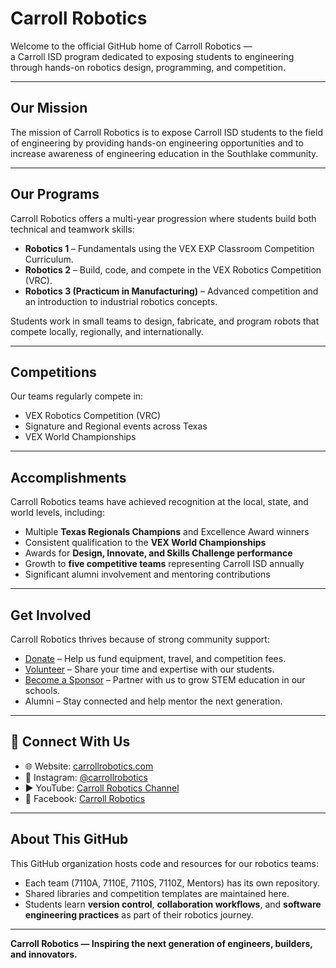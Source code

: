 # Carroll Robotics

Welcome to the official GitHub home of Carroll Robotics —  
a Carroll ISD program dedicated to exposing students to engineering through hands-on robotics design, programming, and competition.

---

## Our Mission
The mission of Carroll Robotics is to expose Carroll ISD students to the field of engineering by providing hands-on engineering opportunities and to increase awareness of engineering education in the Southlake community.

---

## Our Programs
Carroll Robotics offers a multi-year progression where students build both technical and teamwork skills:

- **Robotics 1** – Fundamentals using the VEX EXP Classroom Competition Curriculum.  
- **Robotics 2** – Build, code, and compete in the VEX Robotics Competition (VRC).  
- **Robotics 3 (Practicum in Manufacturing)** – Advanced competition and an introduction to industrial robotics concepts.  

Students work in small teams to design, fabricate, and program robots that compete locally, regionally, and internationally.

---

## Competitions
Our teams regularly compete in:
- VEX Robotics Competition (VRC)  
- Signature and Regional events across Texas  
- VEX World Championships  

---

## Accomplishments
Carroll Robotics teams have achieved recognition at the local, state, and world levels, including:
- Multiple **Texas Regionals Champions** and Excellence Award winners  
- Consistent qualification to the **VEX World Championships**  
- Awards for **Design, Innovate, and Skills Challenge performance**  
- Growth to **five competitive teams** representing Carroll ISD annually  
- Significant alumni involvement and mentoring contributions  

---

## Get Involved
Carroll Robotics thrives because of strong community support:

- [Donate](https://www.carrollrobotics.com/donate) – Help us fund equipment, travel, and competition fees.  
- [Volunteer](https://www.carrollrobotics.com/volunteer) – Share your time and expertise with our students.  
- [Become a Sponsor](https://www.carrollrobotics.com/sponsors) – Partner with us to grow STEM education in our schools.  
- Alumni – Stay connected and help mentor the next generation.  

---

## 🔗 Connect With Us
- 🌐 Website: [carrollrobotics.com](https://www.carrollrobotics.com)
- 📸 Instagram: [@carrollrobotics](https://www.instagram.com/carrollrobotics)
- ▶️ YouTube: [Carroll Robotics Channel](https://www.youtube.com/)
- 📘 Facebook: [Carroll Robotics](https://www.facebook.com/)

---

## About This GitHub
This GitHub organization hosts code and resources for our robotics teams:
- Each team (7110A, 7110E, 7110S, 7110Z, Mentors) has its own repository.
- Shared libraries and competition templates are maintained here.
- Students learn **version control**, **collaboration workflows**, and **software engineering practices** as part of their robotics journey.

---

**Carroll Robotics — Inspiring the next generation of engineers, builders, and innovators.**